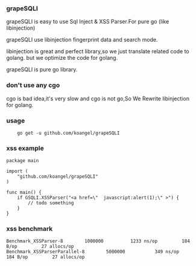 ### grapeSQLI

grapeSQLI is easy to use Sql Inject & XSS Parser.For pure go (like libinjection)

grapeSQLI use libinjection fingerprint data and search mode.

libinjection is great and perfect library,so we just translate related code to golang. but we optimize the code for golang.

grapeSQLI is pure go library.


### don't use any cgo

cgo is bad idea,it's very slow and cgo is not go,So We Rewrite libinjection for golang.

### usage

```
    go get -u github.com/koangel/grapeSQLI
```

### xss example

```
package main

import (
    "github.com/koangel/grapeSQLI"
)

func main() {
    if GSQLI.XSSParser("<a href=\"  javascript:alert(1);\" >") {
        // todo something
    }
}

```

### xss benchmark

```
Benchmark_XSSParser-8   	 1000000	      1233 ns/op	     184 B/op	      27 allocs/op
Benchmark_XSSParserParallel-8   	 5000000	       349 ns/op	     184 B/op	      27 allocs/op
```